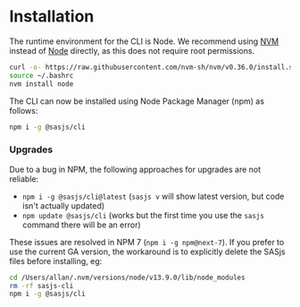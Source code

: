 Installation
====================

The runtime environment for the CLI is Node.  We recommend using [NVM](https://github.com/nvm-sh/nvm) instead of [Node](https://nodejs.org/en/) directly, as this does not require root permissions.

```Bash
curl -o- https://raw.githubusercontent.com/nvm-sh/nvm/v0.36.0/install.sh | bash
source ~/.bashrc
nvm install node
```

The CLI can now be installed using Node Package Manager (npm) as follows:

```Bash
npm i -g @sasjs/cli
```

### Upgrades

Due to a bug in NPM, the following approaches for upgrades are not reliable:

* `npm i -g @sasjs/cli@latest` (`sasjs v` will show latest version, but code isn't actually updated)
* `npm update @sasjs/cli` (works but the first time you use the `sasjs` command there will be an error)

These issues are resolved in NPM 7 (`npm i -g npm@next-7`).  If you prefer to use the current GA version, the workaround is to explicitly delete the SASjs files before installing, eg:

```Bash
cd /Users/allan/.nvm/versions/node/v13.9.0/lib/node_modules
rm -rf sasjs-cli
npm i -g @sasjs/cli
```

